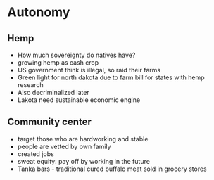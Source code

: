 # Autonomy

## Hemp

* How much sovereignty do natives have?
* growing hemp as cash crop
* US government think is illegal, so raid their farms
* Green light for north dakota due to farm bill for states with hemp research
* Also decriminalized later
* Lakota need sustainable economic engine

## Community center

* target those who are hardworking and stable
* people are vetted by own family
* created jobs
* sweat equity: pay off by working in the future
* Tanka bars - traditional cured buffalo meat sold in grocery stores